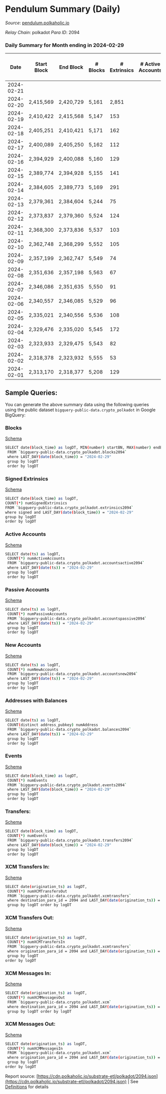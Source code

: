 # Pendulum Summary (Daily)

_Source_: [pendulum.polkaholic.io](https://pendulum.polkaholic.io)

*Relay Chain*: polkadot
*Para ID*: 2094



### Daily Summary for Month ending in 2024-02-29


| Date    | Start Block | End Block | # Blocks | # Extrinsics | # Active Accounts | # Passive Accounts | # New Accounts | # Addresses | # Events  | # Transfers ($USD) | # XCM Transfers In ($USD) | # XCM Transfers Out ($USD) | # XCM In | # XCM Out | Issues |
|---------|-------------|-----------|----------|--------------|-------------------|--------------------|----------------|-------------|-----------|--------------------|---------------------------|----------------------------|----------|-----------|--------|
| 2024-02-21 |  |  |  |  |  |  |  |  |  |   |   |   |  |  |  |
| 2024-02-20 | 2,415,569 | 2,420,729 | 5,161 | 2,851 |  |  |  | 1,778 | 31,963 | 25  |   |   |  |  |  |
| 2024-02-19 | 2,410,422 | 2,415,568 | 5,147 | 153 |  |  |  | 1,776 | 11,467 | 56  |   |   |  |  |  |
| 2024-02-18 | 2,405,251 | 2,410,421 | 5,171 | 162 |  |  |  | 1,776 | 11,618 | 54  |   |   |  |  |  |
| 2024-02-17 | 2,400,089 | 2,405,250 | 5,162 | 112 |  |  |  | 1,768 | 11,314 | 28  |   |   |  |  |  |
| 2024-02-16 | 2,394,929 | 2,400,088 | 5,160 | 129 |  |  |  | 1,765 | 11,365 | 26  |   |   |  |  |  |
| 2024-02-15 | 2,389,774 | 2,394,928 | 5,155 | 141 |  |  |  | 1,760 | 11,484 | 34  |   |   |  |  |  |
| 2024-02-14 | 2,384,605 | 2,389,773 | 5,169 | 291 |  |  |  | 1,753 | 12,952 | 278  |   |   |  |  |  |
| 2024-02-13 | 2,379,361 | 2,384,604 | 5,244 | 75 |  |  |  | 1,764 | 11,090 | 19  |   |   |  |  |  |
| 2024-02-12 | 2,373,837 | 2,379,360 | 5,524 | 124 |  |  |  | 1,761 | 12,010 | 39  |   |   |  |  |  |
| 2024-02-11 | 2,368,300 | 2,373,836 | 5,537 | 103 |  |  |  | 1,757 | 11,894 | 34  |   |   |  |  |  |
| 2024-02-10 | 2,362,748 | 2,368,299 | 5,552 | 105 |  |  |  | 1,756 | 11,926 | 31  |   |   |  |  |  |
| 2024-02-09 | 2,357,199 | 2,362,747 | 5,549 | 74 |  |  |  | 1,753 | 11,702 | 25  |   |   |  |  |  |
| 2024-02-08 | 2,351,636 | 2,357,198 | 5,563 | 67 |  |  |  | 1,752 | 11,662 | 9  |   |   |  |  |  |
| 2024-02-07 | 2,346,086 | 2,351,635 | 5,550 | 91 |  |  |  | 1,752 | 11,830 | 30  |   |   |  |  |  |
| 2024-02-06 | 2,340,557 | 2,346,085 | 5,529 | 96 |  |  |  | 1,752 | 11,833 | 16  |   |   |  |  |  |
| 2024-02-05 | 2,335,021 | 2,340,556 | 5,536 | 108 |  |  |  | 1,751 | 12,058 | 117  |   |   |  |  |  |
| 2024-02-04 | 2,329,476 | 2,335,020 | 5,545 | 172 |  |  |  | 1,745 | 12,380 | 72  |   | 1  |  |  |  |
| 2024-02-03 | 2,323,933 | 2,329,475 | 5,543 | 82 |  |  |  | 1,741 | 11,739 | 7  |   |   | 1 |  |  |
| 2024-02-02 | 2,318,378 | 2,323,932 | 5,555 | 53 |  |  |  | 1,740 | 11,541 | 6  |   |   |  | 1 |  |
| 2024-02-01 | 2,313,170 | 2,318,377 | 5,208 | 129 |  |  |  | 1,740 | 11,416 | 41  |   |   | 7 | 1 |  |

## Sample Queries:
You can generate the above summary data using the following queries using the public dataset `bigquery-public-data.crypto_polkadot` in Google BigQuery:


### Blocks 

[Schema](https://github.com/colorfulnotion/substrate-etl/blob/main/schema/blocks.json)

```bash
SELECT date(block_time) as logDT, MIN(number) startBN, MAX(number) endBN, COUNT(*) numBlocks 
 FROM `bigquery-public-data.crypto_polkadot.blocks2094`  
 where LAST_DAY(date(block_time)) = "2024-02-29" 
 group by logDT 
 order by logDT
```

### Signed Extrinsics 

[Schema](https://github.com/colorfulnotion/substrate-etl/blob/main/schema/extrinsics.json)

```bash
SELECT date(block_time) as logDT, 
COUNT(*) numSignedExtrinsics 
FROM `bigquery-public-data.crypto_polkadot.extrinsics2094`  
where signed and LAST_DAY(date(block_time)) = "2024-02-29" 
group by logDT 
order by logDT
```

### Active Accounts 

[Schema](https://github.com/colorfulnotion/substrate-etl/blob/main/schema/accountsactive.json)

```bash
SELECT date(ts) as logDT, 
 COUNT(*) numActiveAccounts 
 FROM `bigquery-public-data.crypto_polkadot.accountsactive2094` 
 where LAST_DAY(date(ts)) = "2024-02-29" 
 group by logDT 
 order by logDT
```

### Passive Accounts 

[Schema](https://github.com/colorfulnotion/substrate-etl/blob/main/schema/accountspassive.json)

```bash
SELECT date(ts) as logDT, 
 COUNT(*) numPassiveAccounts 
 FROM `bigquery-public-data.crypto_polkadot.accountspassive2094` 
 where LAST_DAY(date(ts)) = "2024-02-29" 
 group by logDT 
 order by logDT
```

### New Accounts 

[Schema](https://github.com/colorfulnotion/substrate-etl/blob/main/schema/accountsnew.json)

```bash
SELECT date(ts) as logDT, 
 COUNT(*) numNewAccounts 
 FROM `bigquery-public-data.crypto_polkadot.accountsnew2094` 
 where LAST_DAY(date(ts)) = "2024-02-29" 
 group by logDT
 order by logDT
```

### Addresses with Balances 

[Schema](https://github.com/colorfulnotion/substrate-etl/blob/main/schema/balances.json)

```bash
SELECT date(ts) as logDT,
 COUNT(distinct address_pubkey) numAddress 
 FROM `bigquery-public-data.crypto_polkadot.balances2094` 
 where LAST_DAY(date(ts)) = "2024-02-29" 
 group by logDT 
 order by logDT
```

### Events 

[Schema](https://github.com/colorfulnotion/substrate-etl/blob/main/schema/events.json)

```bash
SELECT date(block_time) as logDT, 
 COUNT(*) numEvents 
 FROM `bigquery-public-data.crypto_polkadot.events2094` 
 where LAST_DAY(date(block_time)) = "2024-02-29" 
 group by logDT 
 order by logDT
```

### Transfers:

[Schema](https://github.com/colorfulnotion/substrate-etl/blob/main/schema/transfers.json)

```bash
SELECT date(block_time) as logDT, 
 COUNT(*) numEvents 
 FROM `bigquery-public-data.crypto_polkadot.transfers2094` 
 where LAST_DAY(date(block_time)) = "2024-02-29" 
 group by logDT 
 order by logDT
```

### XCM Transfers In: 

[Schema](https://github.com/colorfulnotion/substrate-etl/blob/main/schema/xcmtransfers.json)

```bash
SELECT date(origination_ts) as logDT, 
 COUNT(*) numXCMTransfersOut 
 FROM `bigquery-public-data.crypto_polkadot.xcmtransfers` 
 where destination_para_id = 2094 and LAST_DAY(date(origination_ts)) = "2024-02-29" 
 group by logDT order by logDT
```

### XCM Transfers Out: 

[Schema](https://github.com/colorfulnotion/substrate-etl/blob/main/schema/xcmtransfers.json)

```bash
SELECT date(origination_ts) as logDT, 
 COUNT(*) numXCMTransfersIn 
 FROM `bigquery-public-data.crypto_polkadot.xcmtransfers` 
 where origination_para_id = 2094 and LAST_DAY(date(origination_ts)) = "2024-02-29" 
 group by logDT 
order by logDT
```

### XCM Messages In: 

[Schema](https://github.com/colorfulnotion/substrate-etl/blob/main/schema/xcm.json)

```bash
SELECT date(origination_ts) as logDT, 
 COUNT(*) numXCMMessagesOut 
 FROM `bigquery-public-data.crypto_polkadot.xcm` 
 where destination_para_id = 2094 and LAST_DAY(date(origination_ts)) = "2024-02-29" 
 group by logDT order by logDT
```

### XCM Messages Out: 

[Schema](https://github.com/colorfulnotion/substrate-etl/blob/main/schema/xcm.json)

```bash
SELECT date(origination_ts) as logDT, 
 COUNT(*) numXCMMessagesIn 
 FROM `bigquery-public-data.crypto_polkadot.xcm` 
 where origination_para_id = 2094 and LAST_DAY(date(origination_ts)) = "2024-02-29" 
 group by logDT 
order by logDT
```


Report source: [https://cdn.polkaholic.io/substrate-etl/polkadot/2094.json](https://cdn.polkaholic.io/substrate-etl/polkadot/2094.json) | See [Definitions](/DEFINITIONS.md) for details
